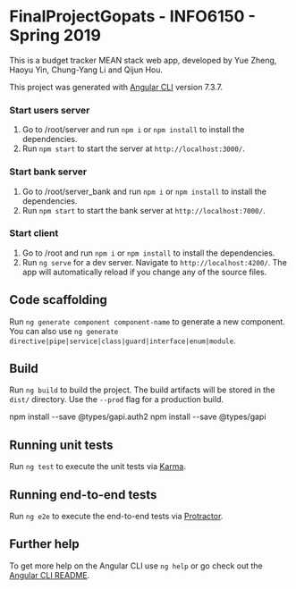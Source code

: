 # FinalProjectGopats - INFO6150 - Spring 2019

This is a budget tracker MEAN stack web app, developed by Yue Zheng, Haoyu Yin, Chung-Yang Li and Qijun Hou. 

This project was generated with [Angular CLI](https://github.com/angular/angular-cli) version 7.3.7.

### Start users server

1. Go to /root/server and run `npm i` or `npm install` to install the dependencies.
2. Run `npm start` to start the server at `http://localhost:3000/`.

### Start bank server

1. Go to /root/server_bank and run `npm i` or `npm install` to install the dependencies.
2. Run `npm start` to start the bank server at `http://localhost:7000/`.

### Start client

1. Go to /root and run `npm i` or `npm install` to install the dependencies. 
2. Run `ng serve` for a dev server. Navigate to `http://localhost:4200/`. The app will automatically reload if you change any of the source files.

## Code scaffolding

Run `ng generate component component-name` to generate a new component. You can also use `ng generate directive|pipe|service|class|guard|interface|enum|module`.

## Build

Run `ng build` to build the project. The build artifacts will be stored in the `dist/` directory. Use the `--prod` flag for a production build.

npm install --save @types/gapi.auth2
npm install --save @types/gapi
## Running unit tests

Run `ng test` to execute the unit tests via [Karma](https://karma-runner.github.io).

## Running end-to-end tests

Run `ng e2e` to execute the end-to-end tests via [Protractor](http://www.protractortest.org/).

## Further help

To get more help on the Angular CLI use `ng help` or go check out the [Angular CLI README](https://github.com/angular/angular-cli/blob/master/README.md).
